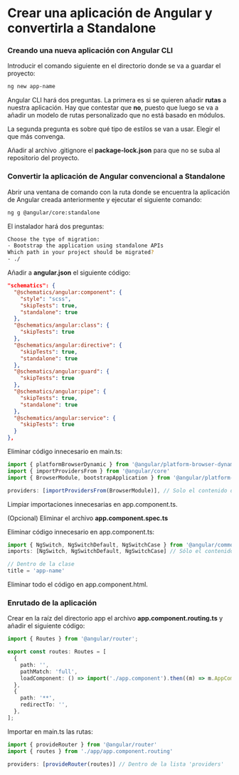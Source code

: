 # Crear una aplicación de Angular y convertirla a Standalone

### Creando una nueva aplicación con Angular CLI

Introducir el comando siguiente en el directorio donde se va a guardar el proyecto:

```bash
ng new app-name
```

Angular CLI hará dos preguntas. La primera es si se quieren añadir <strong>rutas</strong> a nuestra aplicación. Hay que contestar que <strong>no</strong>, puesto que luego se va a añadir un modelo de rutas personalizado que no está basado en módulos.

La segunda pregunta es sobre qué tipo de estilos se van a usar. Elegir el que más convenga.

Añadir al archivo .gitignore el <strong>package-lock.json</strong> para que no se suba al repositorio del proyecto.

### Convertir la aplicación de Angular convencional a Standalone

Abrir una ventana de comando con la ruta donde se encuentra la aplicación de Angular creada anteriormente y ejecutar el siguiente comando:

```bash
ng g @angular/core:standalone
```

El instalador hará dos preguntas:

```bash
Choose the type of migration:
- Bootstrap the application using standalone APIs
Which path in your project should be migrated?
- ./
```

Añadir a <strong>angular.json</strong> el siguiente código:

```json
"schematics": {
  "@schematics/angular:component": {
    "style": "scss",
    "skipTests": true,
    "standalone": true
  },
  "@schematics/angular:class": {
    "skipTests": true
  },
  "@schematics/angular:directive": {
    "skipTests": true,
    "standalone": true
  },
  "@schematics/angular:guard": {
    "skipTests": true
  },
  "@schematics/angular:pipe": {
    "skipTests": true,
    "standalone": true
  },
  "@schematics/angular:service": {
    "skipTests": true
  }
},
```

Eliminar código innecesario en main.ts:

```typescript
import { platformBrowserDynamic } from '@angular/platform-browser-dynamic'
import { importProvidersFrom } from '@angular/core'
import { BrowserModule, bootstrapApplication } from '@angular/platform-browser' // Solo BrowserModule

providers: [importProvidersFrom(BrowserModule)], // Solo el contenido de la lista
```

Limpiar importaciones innecesarias en app.component.ts.

(Opcional) Eliminar el archivo <strong>app.component.spec.ts</strong>

Eliminar código innecesario en app.component.ts:

```typescript
import { NgSwitch, NgSwitchDefault, NgSwitchCase } from '@angular/common'
imports: [NgSwitch, NgSwitchDefault, NgSwitchCase] // Sólo el contenido de la lista

// Dentro de la clase
title = 'app-name'
```

Eliminar todo el código en app.component.html.

### Enrutado de la aplicación

Crear en la raíz del directorio app el archivo <strong>app.component.routing.ts</strong> y añadir el siguiente código:

```typescript
import { Routes } from '@angular/router';

export const routes: Routes = [
  {
    path: '',
    pathMatch: 'full',
    loadComponent: () => import('./app.component').then((m) => m.AppComponent),
  },
  {
    path: '**',
    redirectTo: '',
  },
];
```

Importar en main.ts las rutas:

```typescript
import { provideRouter } from '@angular/router'
import { routes } from './app/app.component.routing'

providers: [provideRouter(routes)] // Dentro de la lista 'providers'
```